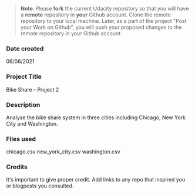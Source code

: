 >**Note**: Please **fork** the current Udacity repository so that you will have a **remote** repository in **your** Github account. Clone the remote repository to your local machine. Later, as a part of the project "Post your Work on Github", you will push your proposed changes to the remote repository in your Github account.

### Date created
06/06/2021

### Project Title
Bike Share - Project 2

### Description
Analyse the bike share system in three cities including Chicago, New York City and Washington.

### Files used
chicago.csv
new_york_city.csv
washington.csv

### Credits
It's important to give proper credit. Add links to any repo that inspired you or blogposts you consulted.
